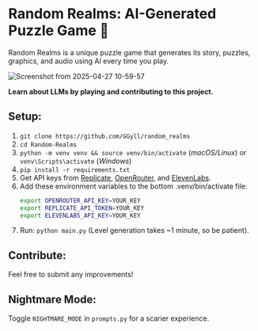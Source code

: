 # Random Realms: AI-Generated Puzzle Game 🧩

Random Realms is a unique puzzle game that generates its story, puzzles, graphics, and audio using AI every time you play.


![Screenshot from 2025-04-27 10-59-57](https://github.com/user-attachments/assets/bfec08b9-6b5f-47b2-9b1f-fdaf488d6b6d)

**Learn about LLMs by playing and contributing to this project.**

## Setup:

1.  `git clone https://github.com/GGyll/random_realms`
2.  `cd Random-Realms`
3.  `python -m venv venv && source venv/bin/activate` (*macOS/Linux*) or `venv\Scripts\activate` (*Windows*)
4.  `pip install -r requirements.txt`
5.  Get API keys from [Replicate](https://replicate.com/), [OpenRouter](https://openrouter.ai/), and [ElevenLabs](https://try.elevenlabs.io/meljryj15ura).
6.  Add these environment variables to the bottom .venv/bin/activate file:
    ```bash
    export OPENROUTER_API_KEY=YOUR_KEY
    export REPLICATE_API_TOKEN=YOUR_KEY
    export ELEVENLABS_API_KEY=YOUR_KEY
    ```
7.  Run: `python main.py` (Level generation takes ~1 minute, so be patient).

## Contribute:

Feel free to submit any improvements!

## Nightmare Mode:

Toggle `NIGHTMARE_MODE` in `prompts.py` for a scarier experience.
